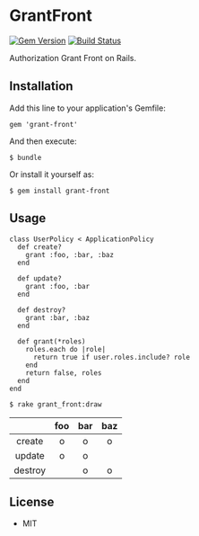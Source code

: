 # GrantFront

[![Gem Version](https://badge.fury.io/rb/grant-front.svg)](http://badge.fury.io/rb/grant-front) [![Build Status](https://travis-ci.org/ogom/grant-front.png?branch=master)](https://travis-ci.org/ogom/grant-front)

Authorization Grant Front on Rails.

## Installation

Add this line to your application's Gemfile:

```
gem 'grant-front'
```

And then execute:

```
$ bundle
```

Or install it yourself as:

```
$ gem install grant-front
```

## Usage

```
class UserPolicy < ApplicationPolicy
  def create?
    grant :foo, :bar, :baz
  end

  def update?
    grant :foo, :bar
  end

  def destroy?
    grant :bar, :baz
  end

  def grant(*roles)
    roles.each do |role|
      return true if user.roles.include? role
    end
    return false, roles
  end
end
```

```
$ rake grant_front:draw
```

||foo|bar|baz|
|:-:|:-:|:-:|:-:|
|create|o|o|o|
|update|o|o||
|destroy||o|o|


## License

* MIT
